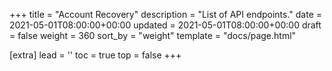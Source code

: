 +++
title = "Account Recovery"
description = "List of API endpoints."
date = 2021-05-01T08:00:00+00:00
updated = 2021-05-01T08:00:00+00:00
draft = false
weight = 360
sort_by = "weight"
template = "docs/page.html"

[extra]
lead = ''
toc = true
top = false
+++
